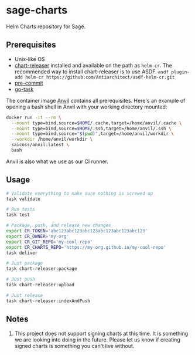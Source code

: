 # sage-charts

Helm Charts repository for Sage.

## Prerequisites

- Unix-like OS
- [chart-releaser](https://github.com/helm/chart-releaser) installed and available on the path as `helm-cr`. The recommended way to install chart-releaser is to use ASDF. `asdf plugin-add helm-cr https://github.com/Antiarchitect/asdf-helm-cr.git`
- [pre-commit](https://pre-commit.com/)
- [go-task](https://taskfile.dev)

The container image [Anvil](https://hub.docker.com/r/saicoss/anvil) contains all prerequisites. Here's an example of opening a bash shell in Anvil with your working directory mounted:

```sh
docker run -it --rm \
  --mount type=bind,source=$HOME/.cache,target=/home/anvil/.cache \
  --mount type=bind,source=$HOME/.ssh,target=/home/anvil/.ssh \
  --mount type=bind,source="$(pwd)",target=/home/anvil/workdir \
  --workdir /home/anvil/workdir \
  saicoss/anvil:latest \
  bash
```

Anvil is also what we use as our CI runner.

## Usage

```sh
# Validate everything to make sure nothing is screwed up
task validate

# Run tests
task test

# Package, push, and release new changes
export CR_TOKEN='abc123abc123abc123abc123abc123abc123'
export CR_OWNER='my-org'
export CR_GIT_REPO='my-cool-repo'
export CR_CHARTS_REPO='https://my-org.github.io/my-cool-repo'
task deliver

# Just package
task chart-releaser:package

# Just push
task chart-releaser:upload

# Just release
task chart-releaser:indexAndPush
```

## Notes

1. This project does not support signing charts at this time. It is something we are looking into doing in the future. Please let us know if creating signed charts is something you can't live without.
